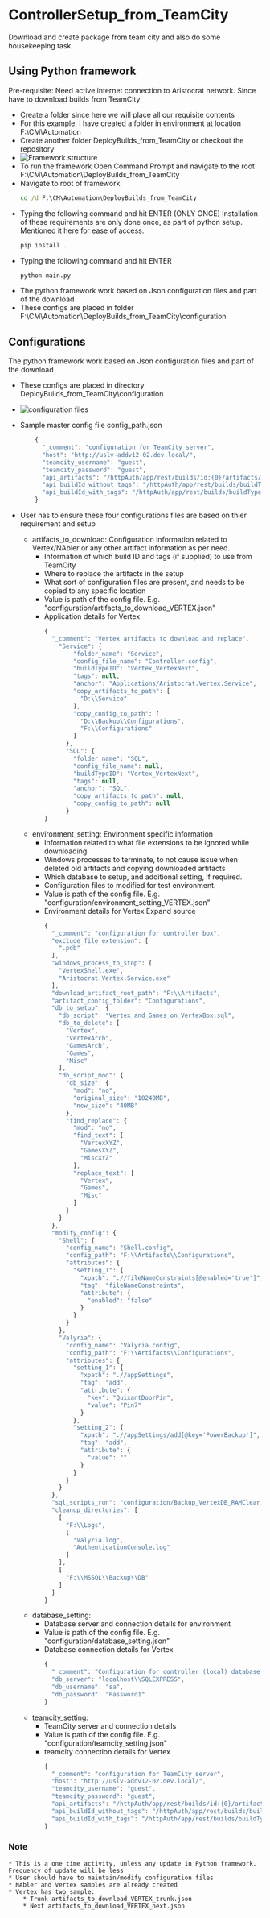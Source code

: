# ControllerSetup_from_TeamCity
Download and create package from team city and also do some housekeeping task

## Using Python framework
Pre-requisite: Need active internet connection to Aristocrat network. Since have to download builds from TeamCity

* Create a folder since here we will place all our requisite contents
* For this example, I have created a folder in environment at location F:\CM\Automation 
* Create another folder DeployBuilds_from_TeamCity or checkout the repository
* ![Framework structure](./graphics/documentation/framework_structure.png)
* To run the framework
Open Command Prompt and navigate to the root F:\CM\Automation\DeployBuilds_from_TeamCity
* Navigate to root of framework
    ```cmd
    cd /d F:\CM\Automation\DeployBuilds_from_TeamCity
    ```
* Typing the following command and hit ENTER (ONLY ONCE)
Installation of these requirements are only done once, as part of python setup. Mentioned it here for ease of access.
    ```cmd
    pip install .
    ```
* Typing the following command and hit ENTER
    ```cmd
    python main.py
    ```
* The python framework work based on Json configuration files and part of the download 
* These configs are placed in folder F:\CM\Automation\DeployBuilds_from_TeamCity\configuration

## Configurations
The python framework work based on Json configuration files and part of the download 
* These configs are placed in directory DeployBuilds_from_TeamCity\configuration
* ![configuration files](./graphics/documentation/config_files.png)
* Sample master config file config_path.json
    ```javascript
        {
          "_comment": "configuration for TeamCity server",
          "host": "http://uslv-addv12-02.dev.local/",
          "teamcity_username": "guest",
          "teamcity_password": "guest",
          "api_artifacts": "/httpAuth/app/rest/builds/id:{0}/artifacts/children",
          "api_buildId_without_tags": "/httpAuth/app/rest/builds/buildType:{0},status:success",
          "api_buildId_with_tags": "/httpAuth/app/rest/builds/buildType:{0},status:success,tags:({1})"
        }
    ```

* User has to ensure these four configurations files are based on thier requirement and setup

    * artifacts_to_download: Configuration information related to Vertex/NAbler or any other artifact information as per need.
        * Information of which build ID and tags (if supplied) to use from TeamCity
        * Where to replace the artifacts in the setup
        * What sort of configuration files are present, and needs to be copied to any specific location
        * Value is path of the config file. E.g. "configuration/artifacts_to_download_VERTEX.json"
        * Application details for Vertex
            ```javascript
            {
              "_comment": "Vertex artifacts to download and replace",
                "Service": {
                    "folder_name": "Service",
                    "config_file_name": "Controller.config",
                    "buildTypeID": "Vertex_VertexNext",
                    "tags": null,
                    "anchor": "Applications/Aristocrat.Vertex.Service",
                    "copy_artifacts_to_path": [
                      "D:\\Service"
                    ],
                    "copy_config_to_path": [
                      "D:\\Backup\\Configurations",
                      "F:\\Configurations"
                    ]
                  },
                  "SQL": {
                    "folder_name": "SQL",
                    "config_file_name": null,
                    "buildTypeID": "Vertex_VertexNext",
                    "tags": null,
                    "anchor": "SQL",
                    "copy_artifacts_to_path": null,
                    "copy_config_to_path": null
                  }
            }
            ```
    * environment_setting: Environment specific information 
        * Information related to what file extensions to be ignored while downloading. 
        * Windows processes to terminate, to not cause issue when deleted old artifacts and copying downloaded artifacts
        * Which database to setup, and additional setting, if required.
        * Configuration files to modified for test environment. 
        * Value is path of the config file. E.g. "configuration/environment_setting_VERTEX.json"
        * Environment details for Vertex Expand source
            ```javascript
            {
              "_comment": "configuration for controller box",
              "exclude_file_extension": [
                ".pdb"
              ],
              "windows_process_to_stop": [
                "VertexShell.exe",
                "Aristocrat.Vertex.Service.exe"
              ],
              "download_artifact_root_path": "F:\\Artifacts",
              "artifact_config_folder": "Configurations",
              "db_to_setup": {
                "db_script": "Vertex_and_Games_on_VertexBox.sql",
                "db_to_delete": [
                  "Vertex",
                  "VertexArch",
                  "GamesArch",
                  "Games",
                  "Misc"
                ],
                "db_script_mod": {
                  "db_size": {
                    "mod": "no",
                    "original_size": "10240MB",
                    "new_size": "40MB"
                  },
                  "find_replace": {
                    "mod": "no",
                    "find_text": [
                      "VertexXYZ",
                      "GamesXYZ",
                      "MiscXYZ"
                    ],
                    "replace_text": [
                      "Vertex",
                      "Games",
                      "Misc"
                    ]
                  }
                }
              },
              "modify_config": {
                "Shell": {
                  "config_name": "Shell.config",
                  "config_path": "F:\\Artifacts\\Configurations",
                  "attributes": {
                    "setting_1": {
                      "xpath": ".//fileNameConstraints[@enabled='true']",
                      "tag": "fileNameConstraints",
                      "attribute": {
                        "enabled": "false"
                      }
                    }
                  }
                },
                "Valyria": {
                  "config_name": "Valyria.config",
                  "config_path": "F:\\Artifacts\\Configurations",
                  "attributes": {
                    "setting_1": {
                      "xpath": ".//appSettings",
                      "tag": "add",
                      "attribute": {
                        "key": "QuixantDoorPin",
                        "value": "Pin7"
                      }
                    },
                    "setting_2": {
                      "xpath": ".//appSettings/add[@key='PowerBackup']",
                      "tag": "add",
                      "attribute": {
                        "value": ""
                      }
                    }
                  }
                }
              },
              "sql_scripts_run": "configuration/Backup_VertexDB_RAMClear.sql",
              "cleanup_directories": [
                [
                  "F:\\Logs",
                  [
                    "Valyria.log",
                    "AuthenticationConsole.log"
                  ]
                ],
                [
                  "F:\\MSSQL\\Backup\\DB"
                ]
              ]
            }
            ```
    * database_setting: 
        * Database server and connection details for environment
        * Value is path of the config file. E.g. "configuration/database_setting.json"
        * Database connection details for Vertex
            ```javascript
            {
              "_comment": "Configuration for controller (local) database server",
              "db_server": "localhost\\SQLEXPRESS",
              "db_username": "sa",
              "db_password": "Password1"
            }
            ```        
    * teamcity_setting:
        * TeamCity server and connection details
        * Value is path of the config file. E.g. "configuration/teamcity_setting.json"
        * teamcity connection details for Vertex
            ```javascript
            {
              "_comment": "configuration for TeamCity server",
              "host": "http://uslv-addv12-02.dev.local/",
              "teamcity_username": "guest",
              "teamcity_password": "guest",
              "api_artifacts": "/httpAuth/app/rest/builds/id:{0}/artifacts/children",
              "api_buildId_without_tags": "/httpAuth/app/rest/builds/buildType:{0},status:success",
              "api_buildId_with_tags": "/httpAuth/app/rest/builds/buildType:{0},status:success,tags:({1})"
            }
            ``` 

### Note
    * This is a one time activity, unless any update in Python framework. Frequency of update will be less
    * User should have to maintain/modify configuration files
    * NAbler and Vertex samples are already created
    * Vertex has two sample:
        * Trunk artifacts_to_download_VERTEX_trunk.json
        * Next artifacts_to_download_VERTEX_next.json